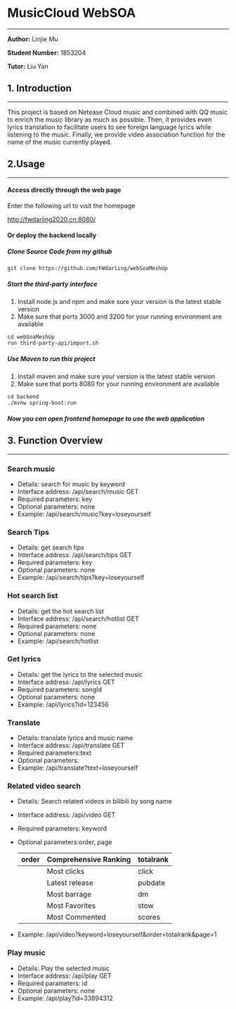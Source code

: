 # MusicCloud WebSOA

______

**Author:** Linjie Mu

**Student Number:** 1853204

**Tutor:** Liu Yan

## 1. Introduction

----

This project is based on Netease Cloud music and combined with QQ music to enrich the music library as much as possible. Then, it provides even lyrics translation to facilitate users to see foreign language lyrics while listening to the music. Finally, we provide video association function for the name of the music currently played.



## 2.Usage

----

#### Access directly through the web page

Enter the following url to visit the homepage

http://fwdarling2020.cn:8080/

#### Or deploy the backend locally

##### Clone Source Code from my github

```
git clone https://github.com/FWdarling/webSoaMeshUp
```



##### Start the third-party interface

1. Install node.js and npm and make sure your version is the latest stable version
2. Make sure that ports 3000 and 3200 for your running environment are available

```
cd webSoaMeshUp
run third-party-api/import.sh
```

##### Use Maven to run this project

1. Install maven and make sure your version is the latest stable version
2. Make sure that ports 8080 for your running environment are available

```
cd backend
./mvnw spring-boot:run
```

##### Now you can open frontend homepage to use the web application



## 3. Function Overview

----

### Search music

- Details: search for music by keyword
- Interface address: /api/search/music  GET
- Required parameters: key
- Optional parameters: none
- Example: /api/search/music?key=loseyourself

### Search Tips

- Details: get search tips
- Interface address: /api/search/tips GET
- Required parameters: key
- Optional parameters: none
- Example: /api/search/tips?key=loseyourself

### Hot search list

- Details: get the hot search list
- Interface address: /api/search/hotlist GET
- Required parameters: none
- Optional parameters: none
- Example: /api/search/hotlist

### Get lyrics

- Details: get the lyrics to the selected music
- Interface address: /api/lyrics GET
- Required parameters: songId
- Optional parameters: none
- Example:  /api/lyrics?id=123456

### Translate 

- Details: translate lyrics and music name 
- Interface address: /api/translate GET
- Required parameters:text
- Optional parameters:
- Example: /api/translate?text=loseyourself

### Related video search

- Details: Search related videos in bilibili by song name

- Interface address: /api/video GET

- Required parameters: keyword

- Optional parameters:order, page

    | order | Comprehensive Ranking | totalrank |
    | ----- | --------------------- | --------- |
    |       | Most clicks           | click     |
    |       | Latest release        | pubdate   |
    |       | Most barrage          | dm        |
    |       | Most Favorites        | stow      |
    |       | Most Commented        | scores    |

    

- Example: /api/video?keyword=loseyourself&order=totalrank&page=1

### Play music

- Details: Play the selected music
- Interface address: /api/play GET
- Required parameters: id
- Optional parameters: none
- Example: /api/play?id=33894312